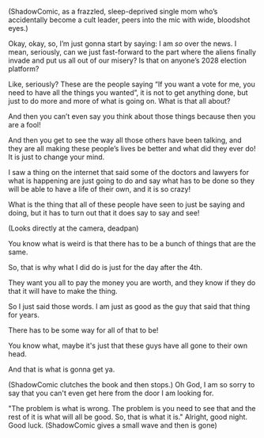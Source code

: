 (ShadowComic, as a frazzled, sleep-deprived single mom who’s accidentally become a cult leader, peers into the mic with wide, bloodshot eyes.)

Okay, okay, so, I’m just gonna start by saying: I am *so* over the news. I mean, seriously, can we just fast-forward to the part where the aliens finally invade and put us all out of our misery? Is that on anyone’s 2028 election platform?

Like, seriously? These are the people saying “If you want a vote for me, you need to have all the things you wanted”, it is not to get anything done, but just to do more and more of what is going on. What is that all about? 

And then you can’t even say you think about those things because then you are a fool!

And then you get to see the way all those others have been talking, and they are all making these people’s lives be better and what did they ever do! It is just to change your mind.

I saw a thing on the internet that said some of the doctors and lawyers for what is happening are just going to do and say what has to be done so they will be able to have a life of their own, and it is so crazy!

What is the thing that all of these people have seen to just be saying and doing, but it has to turn out that it does say to say and see!

(Looks directly at the camera, deadpan)

You know what is weird is that there has to be a bunch of things that are the same.

So, that is why what I did do is just for the day after the 4th.

They want you all to pay the money you are worth, and they know if they do that it will have to make the thing.

So I just said those words. I am just as good as the guy that said that thing for years.

There has to be some way for all of that to be!

You know what, maybe it's just that these guys have all gone to their own head.

And that is what is gonna get ya.

(ShadowComic clutches the book and then stops.)
Oh God, I am so sorry to say that you can't even get here from the door I am looking for.

"The problem is what is wrong. The problem is you need to see that and the rest of it is what will all be good. So, that is what it is."
Alright, good night. Good luck.
(ShadowComic gives a small wave and then is gone)